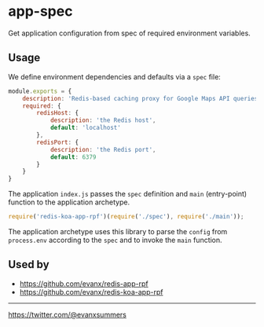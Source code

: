 # app-spec

Get application configuration from spec of required environment variables.

## Usage

We define environment dependencies and defaults via a `spec` file:
```javascript
module.exports = {
    description: 'Redis-based caching proxy for Google Maps API queries.',
    required: {
        redisHost: {
            description: 'the Redis host',
            default: 'localhost'
        },
        redisPort: {
            description: 'the Redis port',
            default: 6379
        }
    }
}
```

The application `index.js` passes the `spec` definition and `main` (entry-point) function to the application archetype.
```javascript
require('redis-koa-app-rpf')(require('./spec'), require('./main'));
```        

The application archetype uses this library to parse the `config` from `process.env` according to the `spec` and to invoke the `main` function.

## Used by

- https://github.com/evanx/redis-app-rpf
- https://github.com/evanx/redis-koa-app-rpf

<hr>

https://twitter.com/@evanxsummers
